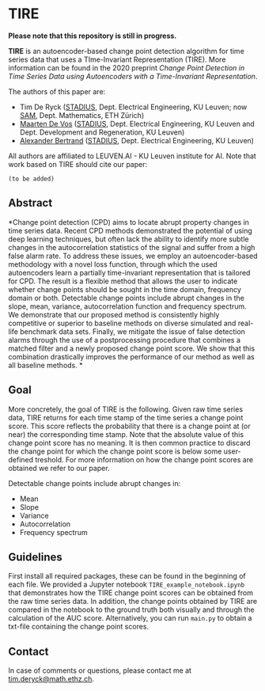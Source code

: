 # TIRE

**Please note that this repository is still in progress.**

**TIRE** is an autoencoder-based change point detection algorithm for time series data that uses a TIme-Invariant Representation (TIRE). More information can be found in the 2020 preprint *Change Point Detection in Time Series Data using Autoencoders with a Time-Invariant Representation*. 

The authors of this paper are:

- Tim De Ryck ([STADIUS](https://www.esat.kuleuven.be/stadius/), Dept. Electrical Engineering, KU Leuven; now [SAM](https://math.ethz.ch/sam), Dept. Mathematics, ETH Zürich)
- [Maarten De Vos](https://www.esat.kuleuven.be/stadius/person.php?id=203) ([STADIUS](https://www.esat.kuleuven.be/stadius/), Dept. Electrical Engineering, KU Leuven and Dept. Development and Regeneration, KU Leuven)
- [Alexander Bertrand](https://www.esat.kuleuven.be/stadius/person.php?id=331) ([STADIUS](https://www.esat.kuleuven.be/stadius/), Dept. Electrical Engineering, KU Leuven)

All authors are affiliated to LEUVEN.AI - KU Leuven institute for AI. Note that work based on TIRE should cite our paper: 

    (to be added)

## Abstract

*Change point detection (CPD) aims to locate abrupt property changes in time series data. Recent CPD methods demonstrated the potential of using deep learning techniques, but often lack the ability to identify more subtle changes in the autocorrelation statistics of the signal and suffer from a high false alarm rate. To address these issues, we employ an autoencoder-based methodology with a novel loss function, through which the used autoencoders learn a partially time-invariant representation that is tailored for CPD. The result is a flexible method that allows the user to indicate whether change points should be sought in the time domain, frequency domain or both. Detectable change points include abrupt changes in the slope, mean, variance, autocorrelation function and frequency spectrum. We demonstrate that our proposed method is consistently highly competitive or superior to baseline methods on diverse simulated and real-life benchmark data sets. Finally, we mitigate the issue of false detection alarms through the use of a postprocessing procedure that combines a matched filter and a newly proposed change point score. We show that this combination drastically improves the performance of our method as well as all baseline methods. *

## Goal

More concretely, the goal of TIRE is the following. Given raw time series data, TIRE returns for each time stamp of the time series a change point score. This score reflects the probability that there is a change point at (or near) the corresponding time stamp. Note that the absolute value of this change point score has no meaning. It is then common practice to discard the change point for which the change point score is below some user-defined treshold. For more information on how the change point scores are obtained we refer to our paper. 

Detectable change points include abrupt changes in: 
- Mean
- Slope
- Variance
- Autocorrelation
- Frequency spectrum

## Guidelines

First install all required packages, these can be found in the beginning of each file. We provided a Jupyter notebook `TIRE_example_notebook.ipynb` that demonstrates how the TIRE change point scores can be obtained from the raw time series data. In addition, the change points obtained by TIRE are compared in the notebook to the ground truth both visually and through the calculation of the AUC score. Alternatively, you can run `main.py` to obtain a txt-file containing the change point scores. 

## Contact

In case of comments or questions, please contact me at <tim.deryck@math.ethz.ch>. 
